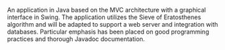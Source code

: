 An application in Java based on the MVC architecture with a graphical interface in Swing. The application utilizes the Sieve of Eratosthenes algorithm and will be adapted to support a web server and integration with databases. Particular emphasis has been placed on good programming practices and thorough Javadoc documentation.
